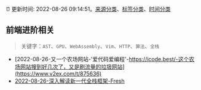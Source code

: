 :alarm_clock: 更新时间: 2022-08-26 09:14:51。[来源分类](../README.md)、[标签分类](../TAGS.md)、[时间分类](../TIMELINE.md)

## 前端进阶相关


> 关键字：`AST`、`GPU`、`WebAssembly`、`Vim`、`HTTP`、`算法`、`全栈`



- [2022-08-26-又一个农场网站-'爱代码爱编程'-https://icode.best/-这个农场网站搜到好几次了，又是刷流量的垃圾网站](https://www.v2ex.com/t/875636) 
- [2022-08-26-深入解读新一代全栈框架-Fresh](https://toutiao.io/k/vrl6sg5) 